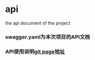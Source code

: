# api
the api document of the project 

### swagger.yaml为本次项目的API文档

### API使用说明[git page地址](https://zhuangwz.github.io/api/)
